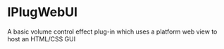 # IPlugWebUI
A basic volume control effect plug-in which uses a platform web view to host an HTML/CSS GUI
